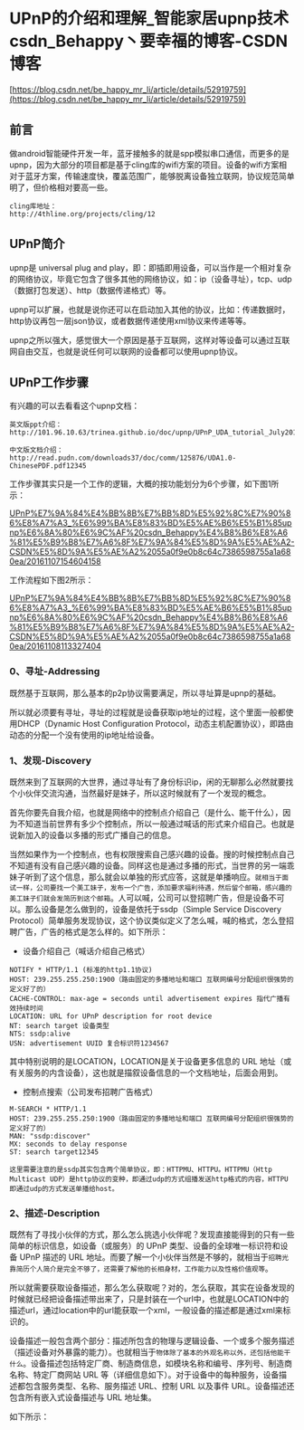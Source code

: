 # UPnP的介绍和理解_智能家居upnp技术 csdn_Behappy丶要幸福的博客-CSDN博客

[https://blog.csdn.net/be_happy_mr_li/article/details/52919759](https://blog.csdn.net/be_happy_mr_li/article/details/52919759)

## 前言

做android智能硬件开发一年，蓝牙接触多的就是spp模拟串口通信，而更多的是upnp，因为大部分的项目都是基于cling库的wifi方案的项目。设备的wifi方案相对于蓝牙方案，传输速度快，覆盖范围广，能够脱离设备独立联网，协议规范简单明了，但价格相对要高一些。

```
cling库地址：
http://4thline.org/projects/cling/12
```

## UPnP简介

upnp是 universal plug and play，即：即插即用设备，可以当作是一个相对复杂的网络协议，毕竟它包含了很多其他的网络协议，如：ip（设备寻址），tcp、udp（数据打包发送）、http（数据传递格式）等。

upnp可以扩展，也就是说你还可以在启动加入其他的协议，比如：传递数据时，http协议再包一层json协议，或者数据传递使用xml协议来传递等等。

upnp之所以强大，感觉很大一个原因是基于互联网，这样对等设备可以通过互联网自由交互，也就是说任何可以联网的设备都可以使用upnp协议。

## UPnP工作步骤

有兴趣的可以去看看这个upnp文档：

```
英文版ppt介绍：
http://101.96.10.63/trinea.github.io/doc/upnp/UPnP_UDA_tutorial_July2014.pdf

中文版文档介绍：
http://read.pudn.com/downloads37/doc/comm/125876/UDA1.0-ChinesePDF.pdf12345
```

工作步骤其实只是一个工作的逻辑，大概的按功能划分为6个步骤，如下图1所示：

[UPnP%E7%9A%84%E4%BB%8B%E7%BB%8D%E5%92%8C%E7%90%86%E8%A7%A3_%E6%99%BA%E8%83%BD%E5%AE%B6%E5%B1%85upnp%E6%8A%80%E6%9C%AF%20csdn_Behappy%E4%B8%B6%E8%A6%81%E5%B9%B8%E7%A6%8F%E7%9A%84%E5%8D%9A%E5%AE%A2-CSDN%E5%8D%9A%E5%AE%A2%2055a0f9e0b8c64c7386598755a1a680ea/20161107154604158](UPnP%E7%9A%84%E4%BB%8B%E7%BB%8D%E5%92%8C%E7%90%86%E8%A7%A3_%E6%99%BA%E8%83%BD%E5%AE%B6%E5%B1%85upnp%E6%8A%80%E6%9C%AF%20csdn_Behappy%E4%B8%B6%E8%A6%81%E5%B9%B8%E7%A6%8F%E7%9A%84%E5%8D%9A%E5%AE%A2-CSDN%E5%8D%9A%E5%AE%A2%2055a0f9e0b8c64c7386598755a1a680ea/20161107154604158)

工作流程如下图2所示：

[UPnP%E7%9A%84%E4%BB%8B%E7%BB%8D%E5%92%8C%E7%90%86%E8%A7%A3_%E6%99%BA%E8%83%BD%E5%AE%B6%E5%B1%85upnp%E6%8A%80%E6%9C%AF%20csdn_Behappy%E4%B8%B6%E8%A6%81%E5%B9%B8%E7%A6%8F%E7%9A%84%E5%8D%9A%E5%AE%A2-CSDN%E5%8D%9A%E5%AE%A2%2055a0f9e0b8c64c7386598755a1a680ea/20161108113327404](UPnP%E7%9A%84%E4%BB%8B%E7%BB%8D%E5%92%8C%E7%90%86%E8%A7%A3_%E6%99%BA%E8%83%BD%E5%AE%B6%E5%B1%85upnp%E6%8A%80%E6%9C%AF%20csdn_Behappy%E4%B8%B6%E8%A6%81%E5%B9%B8%E7%A6%8F%E7%9A%84%E5%8D%9A%E5%AE%A2-CSDN%E5%8D%9A%E5%AE%A2%2055a0f9e0b8c64c7386598755a1a680ea/20161108113327404)

### 0、寻址-Addressing

既然基于互联网，那么基本的p2p协议需要满足，所以寻址算是upnp的基础。

所以就必须要有寻址，寻址的过程就是设备获取ip地址的过程，这个里面一般都使用DHCP（Dynamic Host Configuration Protocol，动态主机配置协议），即路由动态的分配一个没有使用的ip地址给设备。

### 1、发现-Discovery

既然来到了互联网的大世界，通过寻址有了身份标识ip，闲的无聊那么必然就要找个小伙伴交流沟通，当然最好是妹子，所以这时候就有了一个发现的概念。

首先你要先自我介绍，也就是网络中的控制点介绍自己（是什么、能干什么），因为不知道当前世界有多少个控制点，所以一般通过喊话的形式来介绍自己。也就是说新加入的设备以多播的形式广播自己的信息。

当然如果作为一个控制点，也有权限搜索自己感兴趣的设备。搜的时候控制点自己不知道有没有自己感兴趣的设备。同样这也是通过多播的形式，当世界的另一端乖妹子听到了这个信息，那么就会以单独的形式应答，这就是单播响应。`就相当于面试一样，公司要找一个美工妹子，发布一个广告，添加要求福利待遇，然后留个邮箱，感兴趣的美工妹子们就会发简历到这个邮箱`。人可以喊，公司可以登招聘广告，但是设备不可以。那么设备是怎么做到的，设备是依托于ssdp（Simple Service Discovery Protocol）简单服务发现协议，这个协议类似定义了怎么喊，喊的格式，怎么登招聘广告，广告的格式是怎么样的。如下所示：

- 设备介绍自己（喊话介绍自己格式）

```
NOTIFY * HTTP/1.1 (标准的http1.1协议)
HOST: 239.255.255.250:1900（路由固定的多播地址和端口 互联网编号分配组织很强势的定义好了的）
CACHE-CONTROL: max-age = seconds until advertisement expires 指代广播有效持续时间
LOCATION: URL for UPnP description for root device
NT: search target 设备类型
NTS: ssdp:alive
USN: advertisement UUID 复合标识符1234567
```

其中特别说明的是LOCATION，LOCATION是关于设备更多信息的 URL 地址（或有关服务的内含设备），这也就是描叙设备信息的一个文档地址，后面会用到。

- 控制点搜索（公司发布招聘广告格式）

```
M-SEARCH * HTTP/1.1
HOST: 239.255.255.250:1900（路由固定的多播地址和端口 互联网编号分配组织很强势的定义好了的）
MAN: "ssdp:discover"
MX: seconds to delay response
ST: search target12345
```

`这里需要注意的是ssdp其实包含两个简单协议，即：HTTPMU、HTTPU。HTTPMU（Http Multicast UDP）是http协议的变种，即通过udp的方式组播发送http格式的内容，HTTPU即通过udp的方式发送单播给host。`

### 2、描述-Description

既然有了寻找小伙伴的方式，那么怎么挑选小伙伴呢？发现直接能得到的只有一些简单的标识信息，如设备（或服务）的 UPnP 类型、设备的全球唯一标识符和设备 UPnP 描述的 URL 地址。而要了解一个小伙伴当然是不够的，就相当于`招聘光靠简历个人简介是完全不够了，还需要了解他的长相身材，工作能力以及性格价值观等`。

所以就需要获取设备描述，那么怎么获取呢？对的，怎么获取，其实在设备发现的时候就已经把设备描述带出来了，只是封装在一个url中，也就是LOCATION中的描述url，通过location中的url能获取一个xml，一般设备的描述都是通过xml来标识的。

设备描述一般包含两个部分：描述所包含的物理与逻辑设备、一个或多个服务描述（描述设备对外暴露的能力）。也就相当于`物体除了基本的外观名称以外，还包括他能干什么`。设备描述包括特定厂商、制造商信息，如模块名称和编号、序列号、制造商名称、特定厂商网站 URL 等（详细信息如下）。对于设备中的每种服务，设备描述都包含服务类型、名称、服务描述 URL、控制 URL 以及事件 URL。设备描述还包含所有嵌入式设备描述与 URL 地址集。

如下所示：